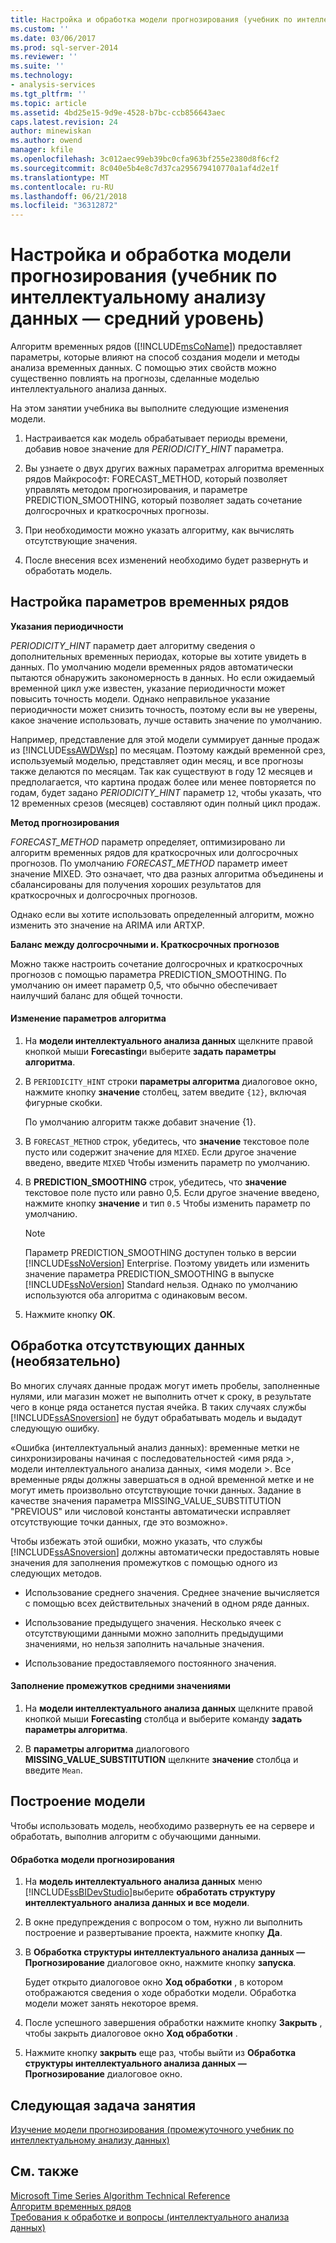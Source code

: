 ```yaml
---
title: Настройка и обработка модели прогнозирования (учебник по интеллектуальному анализу данных — средний) | Документы Microsoft
ms.custom: ''
ms.date: 03/06/2017
ms.prod: sql-server-2014
ms.reviewer: ''
ms.suite: ''
ms.technology:
- analysis-services
ms.tgt_pltfrm: ''
ms.topic: article
ms.assetid: 4bd25e15-9d9e-4528-b7bc-ccb856643aec
caps.latest.revision: 24
author: minewiskan
ms.author: owend
manager: kfile
ms.openlocfilehash: 3c012aec99eb39bc0cfa963bf255e2380d8f6cf2
ms.sourcegitcommit: 8c040e5b4e8c7d37ca295679410770a1af4d2e1f
ms.translationtype: MT
ms.contentlocale: ru-RU
ms.lasthandoff: 06/21/2018
ms.locfileid: "36312872"
---
```

# <a name="customizing-and-processing-the-forecasting-model-intermediate-data-mining-tutorial"></a>Настройка и обработка модели прогнозирования (учебник по интеллектуальному анализу данных — средний уровень)
  Алгоритм временных рядов ([!INCLUDE[msCoName](../includes/msconame-md.md)]) предоставляет параметры, которые влияют на способ создания модели и методы анализа временных данных. С помощью этих свойств можно существенно повлиять на прогнозы, сделанные моделью интеллектуального анализа данных.  
  
 На этом занятии учебника вы выполните следующие изменения модели.  
  
1.  Настраивается как модель обрабатывает периоды времени, добавив новое значение для *PERIODICITY_HINT* параметра.  
  
2.  Вы узнаете о двух других важных параметрах алгоритма временных рядов Майкрософт: FORECAST_METHOD, который позволяет управлять методом прогнозирования, и параметре PREDICTION_SMOOTHING, который позволяет задать сочетание долгосрочных и краткосрочных прогнозы.  
  
3.  При необходимости можно указать алгоритму, как вычислять отсутствующие значения.  
  
4.  После внесения всех изменений необходимо будет развернуть и обработать модель.  
  
## <a name="setting-time-series-parameters"></a>Настройка параметров временных рядов  
 **Указания периодичности**  
  
 *PERIODICITY_HINT* параметр дает алгоритму сведения о дополнительных временных периодах, которые вы хотите увидеть в данных. По умолчанию модели временных рядов автоматически пытаются обнаружить закономерность в данных. Но если ожидаемый временной цикл уже известен, указание периодичности может повысить точность модели. Однако неправильное указание периодичности может снизить точность, поэтому если вы не уверены, какое значение использовать, лучше оставить значение по умолчанию.  
  
 Например, представление для этой модели суммирует данные продаж из [!INCLUDE[ssAWDWsp](../includes/ssawdwsp-md.md)] по месяцам. Поэтому каждый временной срез, используемый моделью, представляет один месяц, и все прогнозы также делаются по месяцам. Так как существуют в году 12 месяцев и предполагается, что картина продаж более или менее повторяется по годам, будет задано *PERIODICITY_HINT* параметр `12`, чтобы указать, что 12 временных срезов (месяцев) составляют один полный цикл продаж.  
  
 **Метод прогнозирования**  
  
 *FORECAST_METHOD* параметр определяет, оптимизировано ли алгоритм временных рядов для краткосрочных или долгосрочных прогнозов. По умолчанию *FORECAST_METHOD* параметр имеет значение MIXED. Это означает, что два разных алгоритма объединены и сбалансированы для получения хороших результатов для краткосрочных и долгосрочных прогнозов.  
  
 Однако если вы хотите использовать определенный алгоритм, можно изменить это значение на ARIMA или ARTXP.  
  
 **Баланс между долгосрочными и. Краткосрочных прогнозов**  
  
 Можно также настроить сочетание долгосрочных и краткосрочных прогнозов с помощью параметра PREDICTION_SMOOTHING. По умолчанию он имеет параметр 0,5, что обычно обеспечивает наилучший баланс для общей точности.  
  
#### <a name="to-change-the-algorithm-parameters"></a>Изменение параметров алгоритма  
  
1.  На **модели интеллектуального анализа данных** щелкните правой кнопкой мыши **Forecasting**и выберите **задать параметры алгоритма**.  
  
2.  В `PERIODICITY_HINT` строки **параметры алгоритма** диалоговое окно, нажмите кнопку **значение** столбец, затем введите `{12}`, включая фигурные скобки.  
  
     По умолчанию алгоритм также добавит значение {1}.  
  
3.  В `FORECAST_METHOD` строк, убедитесь, что **значение** текстовое поле пусто или содержит значение для `MIXED`. Если другое значение введено, введите `MIXED` Чтобы изменить параметр по умолчанию.  
  
4.  В **PREDICTION_SMOOTHING** строк, убедитесь, что **значение** текстовое поле пусто или равно 0,5. Если другое значение введено, нажмите кнопку **значение** и тип `0.5` Чтобы изменить параметр по умолчанию.  
  
    > [!NOTE]  
    >  Параметр PREDICTION_SMOOTHING доступен только в версии [!INCLUDE[ssNoVersion](../includes/ssnoversion-md.md)] Enterprise. Поэтому увидеть или изменить значение параметра PREDICTION_SMOOTHING в выпуске [!INCLUDE[ssNoVersion](../includes/ssnoversion-md.md)] Standard нельзя. Однако по умолчанию используются оба алгоритма с одинаковым весом.  
  
5.  Нажмите кнопку **ОК**.  
  
## <a name="handling-missing-data-optional"></a>Обработка отсутствующих данных (необязательно)  
 Во многих случаях данные продаж могут иметь пробелы, заполненные нулями, или магазин может не выполнить отчет к сроку, в результате чего в конце ряда останется пустая ячейка. В таких случаях службы [!INCLUDE[ssASnoversion](../includes/ssasnoversion-md.md)] не будут обрабатывать модель и выдадут следующую ошибку.  
  
 «Ошибка (интеллектуальный анализ данных): временные метки не синхронизированы начиная с последовательностей \<имя ряда >, модели интеллектуального анализа данных, \<имя модели >. Все временные ряды должны завершаться в одной временной метке и не могут иметь произвольно отсутствующие точки данных. Задание в качестве значения параметра MISSING_VALUE_SUBSTITUTION "PREVIOUS" или числовой константы автоматически исправляет отсутствующие точки данных, где это возможно».  
  
 Чтобы избежать этой ошибки, можно указать, что службы [!INCLUDE[ssASnoversion](../includes/ssasnoversion-md.md)] должны автоматически предоставлять новые значения для заполнения промежутков с помощью одного из следующих методов.  
  
-   Использование среднего значения. Среднее значение вычисляется с помощью всех действительных значений в одном ряде данных.  
  
-   Использование предыдущего значения. Несколько ячеек с отсутствующими данными можно заполнить предыдущими значениями, но нельзя заполнить начальные значения.  
  
-   Использование предоставляемого постоянного значения.  
  
#### <a name="to-specify-that-gaps-be-filled-by-averaging-values"></a>Заполнение промежутков средними значениями  
  
1.  На **модели интеллектуального анализа данных** щелкните правой кнопкой мыши **Forecasting** столбца и выберите команду **задать параметры алгоритма**.  
  
2.  В **параметры алгоритма** диалогового **MISSING_VALUE_SUBSTITUTION** щелкните **значение** столбца и введите `Mean`.  
  
## <a name="build-the-model"></a>Построение модели  
 Чтобы использовать модель, необходимо развернуть ее на сервере и обработать, выполнив алгоритм с обучающими данными.  
  
#### <a name="to-process-the-forecasting-model"></a>Обработка модели прогнозирования  
  
1.  На **модель интеллектуального анализа данных** меню [!INCLUDE[ssBIDevStudio](../includes/ssbidevstudio-md.md)]выберите **обработать структуру интеллектуального анализа данных и все модели**.  
  
2.  В окне предупреждения с вопросом о том, нужно ли выполнить построение и развертывание проекта, нажмите кнопку **Да**.  
  
3.  В **Обработка структуры интеллектуального анализа данных — Прогнозирование** диалоговое окно, нажмите кнопку **запуска**.  
  
     Будет открыто диалоговое окно **Ход обработки** , в котором отображаются сведения о ходе обработки модели. Обработка модели может занять некоторое время.  
  
4.  После успешного завершения обработки нажмите кнопку **Закрыть** , чтобы закрыть диалоговое окно **Ход обработки** .  
  
5.  Нажмите кнопку **закрыть** еще раз, чтобы выйти из **Обработка структуры интеллектуального анализа данных — Прогнозирование** диалоговое окно.  
  
## <a name="next-task-in-lesson"></a>Следующая задача занятия  
 [Изучение модели прогнозирования &#40;промежуточного учебник по интеллектуальному анализу данных&#41;](../../2014/tutorials/exploring-the-forecasting-model-intermediate-data-mining-tutorial.md)  
  
## <a name="see-also"></a>См. также  
 [Microsoft Time Series Algorithm Technical Reference](../../2014/analysis-services/data-mining/microsoft-time-series-algorithm-technical-reference.md)   
 [Алгоритм временных рядов](../../2014/analysis-services/data-mining/microsoft-time-series-algorithm.md)   
 [Требования к обработке и вопросы &#40;интеллектуального анализа данных&#41;](../../2014/analysis-services/data-mining/processing-requirements-and-considerations-data-mining.md)  
  
  